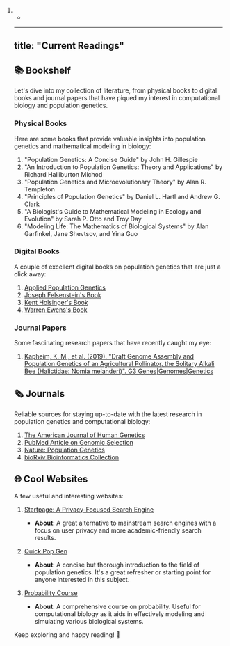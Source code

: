 1. - 

   - ---
     title: "Current Readings"
     ---

     ## 📚 Bookshelf

     Let's dive into my collection of literature, from physical books to digital books and journal papers that have piqued my interest in computational biology and population genetics.

     ### Physical Books

     Here are some books that provide valuable insights into population genetics and mathematical modeling in biology:

     1. "Population Genetics: A Concise Guide" by John H. Gillespie
     2. "An Introduction to Population Genetics: Theory and Applications" by Richard Halliburton Michod
     3. "Population Genetics and Microevolutionary Theory" by Alan R. Templeton
     4. "Principles of Population Genetics" by Daniel L. Hartl and Andrew G. Clark
     5. "A Biologist's Guide to Mathematical Modeling in Ecology and Evolution" by Sarah P. Otto and Troy Day
     6. "Modeling Life: The Mathematics of Biological Systems" by Alan Garfinkel, Jane Shevtsov, and Yina Guo

     ### Digital Books

     A couple of excellent digital books on population genetics that are just a click away:

     1. [Applied Population Genetics](https://dyerlab.github.io/applied_population_genetics/index.html)
     2. [Joseph Felsenstein's Book](https://github.com/shashankpritam/PopGen/blob/main/pdf_books/FELSENSTEIN.pdf)
     3. [Kent Holsinger's Book](https://github.com/shashankpritam/PopGen/blob/main/pdf_books/KentHolsinger.pdf)
     4. [Warren Ewens's Book](https://github.com/shashankpritam/PopGen/blob/main/pdf_books/ewens.pdf)

     ### Journal Papers

     Some fascinating research papers that have recently caught my eye:

     1. [Kapheim, K. M., et al. (2019). "Draft Genome Assembly and Population Genetics of an Agricultural Pollinator, the Solitary Alkali Bee (Halictidae: Nomia melanderi)". G3 Genes|Genomes|Genetics](https://doi.org/10.1534/g3.118.200865)

     ## 🗞️ Journals

     Reliable sources for staying up-to-date with the latest research in population genetics and computational biology:

     1. [The American Journal of Human Genetics](https://www.cell.com/ajhg/home)
     2. [PubMed Article on Genomic Selection](https://www.ncbi.nlm.nih.gov/pmc/articles/PMC7368598/)
     3. [Nature: Population Genetics](https://www.nature.com/subjects/population-genetics)
     4. [bioRxiv Bioinformatics Collection](https://www.biorxiv.org/collection/bioinformatics)

     ## 🌐 Cool Websites

     A few useful and interesting websites:

     1. [Startpage: A Privacy-Focused Search Engine](https://www.startpage.com/)
         - **About**: A great alternative to mainstream search engines with a focus on user privacy and more academic-friendly search results.

     2. [Quick Pop Gen](https://plato.stanford.edu/entries/population-genetics/)
         - **About**: A concise but thorough introduction to the field of population genetics. It's a great refresher or starting point for anyone interested in this subject.

     3. [Probability Course](https://www.probabilitycourse.com/)
         - **About**: A comprehensive course on probability. Useful for computational biology as it aids in effectively modeling and simulating various biological systems.

     Keep exploring and happy reading! 🚀